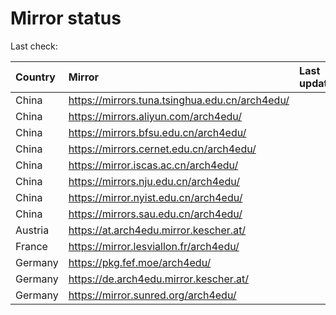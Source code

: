 <script src="./time.js"></script>
# Mirror status
Last check: <script type="text/javascript">localize(1725850177.5208442);</script>

|Country|Mirror|Last update|
|:------|:-----|:----------|
|China|https://mirrors.tuna.tsinghua.edu.cn/arch4edu/|<script type="text/javascript">localize(1725821284);</script>|
|China|https://mirrors.aliyun.com/arch4edu/|<script type="text/javascript">localize(1725821284);</script>|
|China|https://mirrors.bfsu.edu.cn/arch4edu/|<script type="text/javascript">localize(1725821284);</script>|
|China|https://mirrors.cernet.edu.cn/arch4edu/|<script type="text/javascript">localize(1725821284);</script>|
|China|https://mirror.iscas.ac.cn/arch4edu/|<script type="text/javascript">localize(1725821284);</script>|
|China|https://mirrors.nju.edu.cn/arch4edu/|<script type="text/javascript">localize(1725777503);</script>|
|China|https://mirror.nyist.edu.cn/arch4edu/|<script type="text/javascript">localize(1725821284);</script>|
|China|https://mirrors.sau.edu.cn/arch4edu/|<script type="text/javascript">localize(1725821284);</script>|
|Austria|https://at.arch4edu.mirror.kescher.at/|<script type="text/javascript">localize(1725821284);</script>|
|France|https://mirror.lesviallon.fr/arch4edu/|<script type="text/javascript">localize(1725821284);</script>|
|Germany|https://pkg.fef.moe/arch4edu/|<script type="text/javascript">localize(1725821284);</script>|
|Germany|https://de.arch4edu.mirror.kescher.at/|<script type="text/javascript">localize(1725821284);</script>|
|Germany|https://mirror.sunred.org/arch4edu/|<script type="text/javascript">localize(1725821284);</script>|

<script src="./tablefilter/tablefilter.js"></script>
<script src="./table.js"></script>